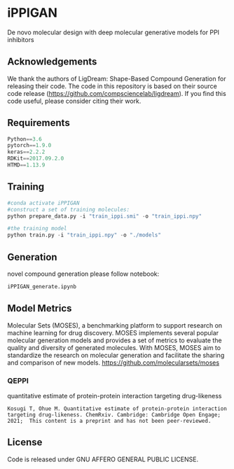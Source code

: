 # iPPIGAN

De novo molecular design with deep molecular generative models for PPI inhibitors 


## Acknowledgements
We thank the authors of LigDream: Shape-Based Compound Generation for releasing their code. The code in this repository is based on their source code release (https://github.com/compsciencelab/ligdream). If you find this code useful, please consider citing their work.

## Requirements
```python
Python==3.6
pytorch==1.9.0
keras==2.2.2
RDKit==2017.09.2.0
HTMD==1.13.9
```

## Training
```python
#conda activate iPPIGAN
#construct a set of training molecules:
python prepare_data.py -i "train_ippi.smi" -o "train_ippi.npy"

#the training model
python train.py -i "train_ippi.npy" -o "./models"
```

## Generation
novel compound generation please follow notebook:

```python
iPPIGAN_generate.ipynb
```

## Model Metrics
Molecular Sets (MOSES), a benchmarking platform to support research on machine learning for drug discovery. MOSES implements several popular molecular generation models and provides a set of metrics to evaluate the quality and diversity of generated molecules. With MOSES, MOSES aim to standardize the research on molecular generation and facilitate the sharing and comparison of new models.
https://github.com/molecularsets/moses


### QEPPI
quantitative estimate of protein-protein interaction targeting drug-likeness
```
Kosugi T, Ohue M. Quantitative estimate of protein-protein interaction targeting drug-likeness. ChemRxiv. Cambridge: Cambridge Open Engage; 2021;  This content is a preprint and has not been peer-reviewed.
```

## License
Code is released under GNU AFFERO GENERAL PUBLIC LICENSE.


